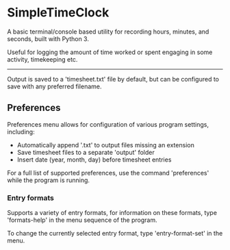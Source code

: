 # SimpleTimeClock
A basic terminal/console based utility for recording hours, minutes, and seconds,
built with Python 3.

Useful for logging the amount of time worked or spent engaging in some activity,
timekeeping etc.
<hr>
Output is saved to a 'timesheet.txt' file by default, but can be configured
to save with any preferred filename.


## Preferences

Preferences menu allows for configuration of various program settings, 
including:
- Automatically append '.txt' to output files missing an extension
- Save timesheet files to a separate 'output' folder
- Insert date (year, month, day) before timesheet entries

For a full list of supported preferences, use the command 'preferences'
while the program is running.


### Entry formats

Supports a variety of entry formats, for information on these formats,
type 'formats-help' in the menu sequence of the program.

To change the currently selected entry format, type 'entry-format-set'
in the menu.